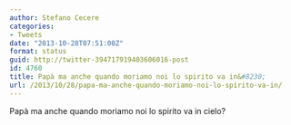 ```yaml
---
author: Stefano Cecere
categories:
- Tweets
date: "2013-10-28T07:51:00Z"
format: status
guid: http://twitter-394717919403606016-post
id: 4760
title: Papà ma anche quando moriamo noi lo spirito va in&#8230;
url: /2013/10/28/papa-ma-anche-quando-moriamo-noi-lo-spirito-va-in/
---
```


Papà ma anche quando moriamo noi lo spirito va in cielo?